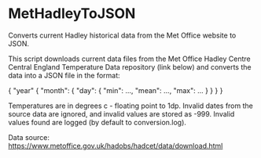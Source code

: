 # MetHadleyToJSON
Converts current Hadley historical data from the Met Office website to JSON.

This script downloads current data files from the Met Office Hadley Centre
Central England Temperature Data repository (link below) and converts the
data into a JSON file in the format:

{
    "year" {
        "month": {
            "day": {
                "min": ...,
                "mean": ...,
                "max": ...
            }
        }
    }
}

Temperatures are in degrees c - floating point to 1dp. Invalid dates from
the source data are ignored, and invalid values are stored as -999. Invalid
values found are logged (by default to conversion.log).

Data source:
https://www.metoffice.gov.uk/hadobs/hadcet/data/download.html